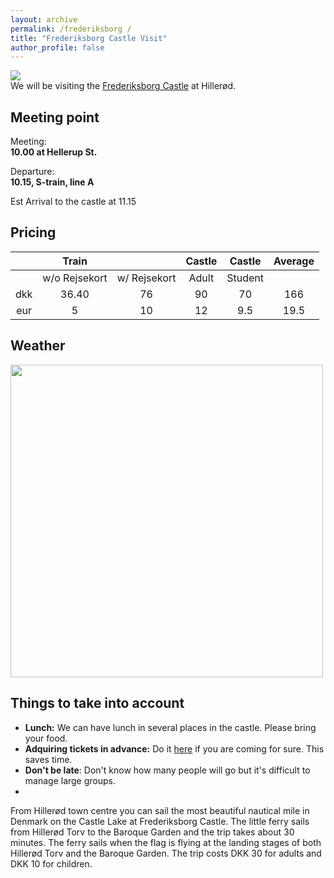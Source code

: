 ```yaml
---
layout: archive
permalink: /frederiksborg /
title: "Frederiksborg Castle Visit"
author_profile: false
---
```



![](https://www.visitdenmark.com/sites/visitdenmark.com/files/styles/hero/public/2019-05/North-Zealand-Frederiksborg-Castle.jpg)  
We will be visiting the [Frederiksborg Castle](https://dnm.dk/en/) at Hillerød.

## Meeting point  
Meeting:  
**10.00 at Hellerup St.**  

Departure:  
**10.15, S-train, line A**  

Est Arrival to the castle at 11.15  

## Pricing  
|     |     Train     |              | Castle |  Castle | Average |
|:---:|:-------------:|:------------:|:------:|:-------:|:-------:|
|     | w/o Rejsekort | w/ Rejsekort |  Adult | Student |         |
| dkk |     36.40     |      76      |   90   |    70   |   166   |
| eur |       5       |      10      |   12   |   9.5   |   19.5  |  

## Weather  
<img src="https://user-images.githubusercontent.com/32466310/162566578-f4d03bb9-c8a4-493d-ba3b-b1d1d5416ac6.png" width="500">  

## Things to take into account  
* **Lunch:** We can have lunch in several places in the castle. Please bring your food.  
* **Adquiring tickets in advance:**  Do it [here](https://dnm.dk/en/tc-events/entry/) if you are coming for sure. This saves time.   
* **Don't be late**: Don't know how many people will go but it's difficult to manage large groups.  
* 
From Hillerød town centre you can sail the most beautiful nautical mile in Denmark on the Castle Lake at Frederiksborg Castle. 
The little ferry sails from Hillerød Torv to the Baroque Garden and the trip takes about 30 minutes. 
The ferry sails when the flag is flying at the landing stages of both Hillerød Torv and the Baroque Garden. 
The trip costs DKK 30 for adults and DKK 10 for children.
